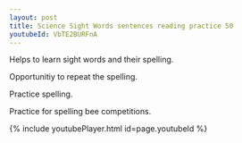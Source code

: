 ```yaml
---
layout: post
title: Science Sight Words sentences reading practice 50
youtubeId: VbTE2BURFnA
---
```

 
 
Helps to learn sight words and their spelling.

Opportunitiy to repeat the spelling. 

Practice spelling. 
 
Practice for spelling bee competitions. 
 
{% include youtubePlayer.html id=page.youtubeId %}
 
 
